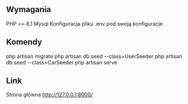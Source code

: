 ## Wymagania
PHP >= 8.1
Mysql
Konfiguracja pliku .env pod swoją konfiguracje

## Komendy
php artisan migrate
php artisan db:seed --class=UserSeeder
php artisan db:seed --class=CarSeeder
php artisan serve

## Link
Strona główna
http://127.0.0.1:8000/
